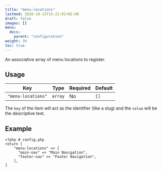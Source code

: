 ```yaml
---
title: "menu-locations"
lastmod: 2020-10-13T15:21:01+02:00
draft: false
images: []
menu:
  docs:
    parent: "configuration"
weight: 30
toc: true
---
```


An associative array of menu locations to register.

## Usage

| Key                | Type    | Required | Default |
| ------------------ | ------- | -------- | ------- |
| `"menu-locations"` | `array` | No       | `[]`    |

The `key` of the item will act as the identifier (like a slug) and the `value` will be the descriptive text.

## Example

```
<?php # config.php
return [
    "menu-locations" => [
      "main-nav" => "Main Navigation",
      "footer-nav" => "Footer Navigation",
    ],
]
```